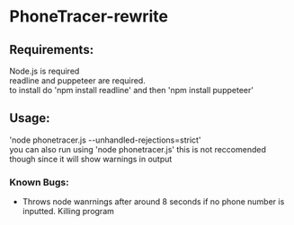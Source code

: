 # PhoneTracer-rewrite

## Requirements: 
Node.js is required\
readline and puppeteer are required.\
to install do 'npm install readline' and then 'npm install puppeteer'

## Usage:
'node phonetracer.js --unhandled-rejections=strict'\
you can also run using 'node phonetracer.js' this is not reccomended though since it will show warnings in output 




### Known Bugs:
* Throws node wanrnings after around 8 seconds if no phone number is inputted. Killing program
